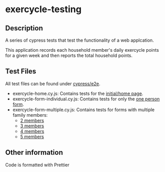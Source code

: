 # exercycle-testing

## Description

A series of cypress tests that test the functionality of a web applcation. 

This application records each household member's daily exercycle points for a given week and then reports the total household points. 

## Test Files 

All test files can be found under [cypress/e2e](cypress/e2e).

* exercycle-home.cy.js: Contains tests for the [initial/home page](https://cycle.dia-sandbox.govt.nz/). 
* exercycle-form-individual.cy.js: Contains tests for only the [one person form](https://cycle.dia-sandbox.govt.nz/cycle/1).
* exercycle-form-multiple.cy.js: Contains tests for forms with multiple family members:
  * [2 members](https://cycle.dia-sandbox.govt.nz/cycle/2)
  * [3 members](https://cycle.dia-sandbox.govt.nz/cycle/3)
  * [4 members](https://cycle.dia-sandbox.govt.nz/cycle/4)
  * [5 members](https://cycle.dia-sandbox.govt.nz/cycle/5)

## Other information

Code is formatted with Prettier